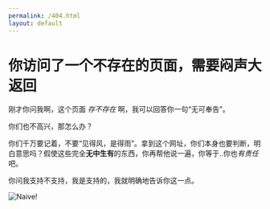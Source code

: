 ```yaml
---
permalink: /404.html
layout: default
---
```


# 你访问了一个不存在的页面，需要闷声大返回

刚才你问我啊，这个页面 *存不存在* 啊，我可以回答你一句“无可奉告”。

你们也不高兴，那怎么办？

你们千万要记着，不要“见得风，是得雨”。拿到这个网址，你们本身也要判断，明白意思吗？假使这些完全**无中生有**的东西，你再帮他说一遍，你等于..你也*有责任* 吧。

你问我支持不支持，我是支持的，我就明确地告诉你这一点。



![Naive!](https://upload.wikimedia.org/wikipedia/commons/thumb/4/44/Moha_example.svg/440px-Moha_example.svg.png)

